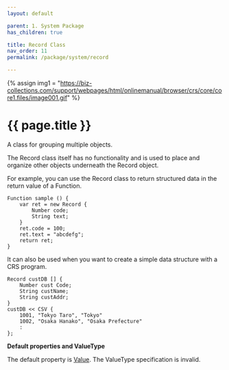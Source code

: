 ```yaml
---
layout: default

parent: 1. System Package
has_children: true

title: Record Class
nav_order: 11
permalink: /package/system/record

---
```

{% assign img1 = "https://biz-collections.com/support/webpages/html/onlinemanual/browser/crs/core/core1.files/image001.gif" %}


# {{ page.title }}

A class for grouping multiple objects. 

The Record class itself has no functionality and is used to place and organize other objects underneath the Record object.

For example, you can use the Record class to return structured data in the return value of a Function.

``` 
Function sample () {
    var ret = new Record {
        Number code;
        String text;
    }
    ret.code = 100;
    ret.text = "abcdefg";
    return ret;
}
``` 

It can also be used when you want to create a simple data structure with a CRS program.

 
```
Record custDB [] {
    Number cust Code;
    String custName;
    String custAddr;
}
custDB << CSV {
    1001, "Tokyo Taro", "Tokyo"
    1002, "Osaka Hanako", "Osaka Prefecture"
    :
};
```

<b>Default properties and ValueType</b>
 
The default property is [Value](/package/system/record/properties/value). The ValueType specification is invalid.